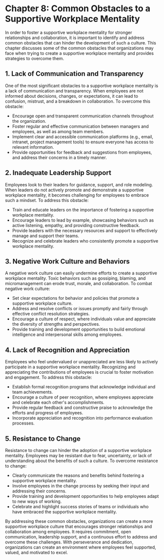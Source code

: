 Chapter 8: Common Obstacles to a Supportive Workplace Mentality
===============================================================

In order to foster a supportive workplace mentality for stronger relationships and collaboration, it is important to identify and address common obstacles that can hinder the development of such a culture. This chapter discusses some of the common obstacles that organizations may face when trying to create a supportive workplace mentality and provides strategies to overcome them.

**1. Lack of Communication and Transparency**
---------------------------------------------

One of the most significant obstacles to a supportive workplace mentality is a lack of communication and transparency. When employees are not informed about decisions, changes, or expectations, it can lead to confusion, mistrust, and a breakdown in collaboration. To overcome this obstacle:

* Encourage open and transparent communication channels throughout the organization.
* Foster regular and effective communication between managers and employees, as well as among team members.
* Implement clear and accessible communication platforms (e.g., email, intranet, project management tools) to ensure everyone has access to relevant information.
* Provide opportunities for feedback and suggestions from employees, and address their concerns in a timely manner.

**2. Inadequate Leadership Support**
------------------------------------

Employees look to their leaders for guidance, support, and role modeling. When leaders do not actively promote and demonstrate a supportive workplace mentality, it becomes challenging for employees to embrace such a mindset. To address this obstacle:

* Train and educate leaders on the importance of fostering a supportive workplace mentality.
* Encourage leaders to lead by example, showcasing behaviors such as active listening, empathy, and providing constructive feedback.
* Provide leaders with the necessary resources and support to effectively manage and support their teams.
* Recognize and celebrate leaders who consistently promote a supportive workplace mentality.

**3. Negative Work Culture and Behaviors**
------------------------------------------

A negative work culture can easily undermine efforts to create a supportive workplace mentality. Toxic behaviors such as gossiping, blaming, and micromanagement can erode trust, morale, and collaboration. To combat negative work culture:

* Set clear expectations for behavior and policies that promote a supportive workplace culture.
* Address and resolve conflicts or issues promptly and fairly through effective conflict resolution strategies.
* Encourage a culture of respect, where individuals value and appreciate the diversity of strengths and perspectives.
* Provide training and development opportunities to build emotional intelligence and interpersonal skills among employees.

**4. Lack of Recognition and Appreciation**
-------------------------------------------

Employees who feel undervalued or unappreciated are less likely to actively participate in a supportive workplace mentality. Recognizing and appreciating the contributions of employees is crucial to foster motivation and engagement. To address this obstacle:

* Establish formal recognition programs that acknowledge individual and team achievements.
* Encourage a culture of peer recognition, where employees appreciate and celebrate each other's accomplishments.
* Provide regular feedback and constructive praise to acknowledge the efforts and progress of employees.
* Incorporate appreciation and recognition into performance evaluation processes.

**5. Resistance to Change**
---------------------------

Resistance to change can hinder the adoption of a supportive workplace mentality. Employees may be resistant due to fear, uncertainty, or lack of understanding about the benefits of such a culture. To overcome resistance to change:

* Clearly communicate the reasons and benefits behind fostering a supportive workplace mentality.
* Involve employees in the change process by seeking their input and addressing their concerns.
* Provide training and development opportunities to help employees adapt to new ways of working.
* Celebrate and highlight success stories of teams or individuals who have embraced the supportive workplace mentality.

By addressing these common obstacles, organizations can create a more supportive workplace culture that encourages stronger relationships and collaboration among employees. It requires commitment, open communication, leadership support, and a continuous effort to address and overcome these challenges. With perseverance and dedication, organizations can create an environment where employees feel supported, valued, and motivated to excel.
